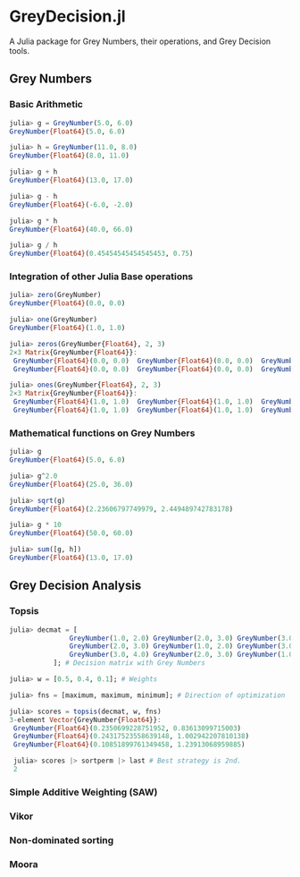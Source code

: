 # GreyDecision.jl

A Julia package for Grey Numbers, their operations, and Grey Decision tools.

## Grey Numbers 

### Basic Arithmetic
```julia
julia> g = GreyNumber(5.0, 6.0)
GreyNumber{Float64}(5.0, 6.0)

julia> h = GreyNumber(11.0, 8.0)
GreyNumber{Float64}(8.0, 11.0)

julia> g + h
GreyNumber{Float64}(13.0, 17.0)

julia> g - h
GreyNumber{Float64}(-6.0, -2.0)

julia> g * h
GreyNumber{Float64}(40.0, 66.0)

julia> g / h
GreyNumber{Float64}(0.45454545454545453, 0.75)
```

### Integration of other Julia Base operations
```julia
julia> zero(GreyNumber)
GreyNumber{Float64}(0.0, 0.0)

julia> one(GreyNumber)
GreyNumber{Float64}(1.0, 1.0)

julia> zeros(GreyNumber{Float64}, 2, 3)
2×3 Matrix{GreyNumber{Float64}}:
 GreyNumber{Float64}(0.0, 0.0)  GreyNumber{Float64}(0.0, 0.0)  GreyNumber{Float64}(0.0, 0.0)
 GreyNumber{Float64}(0.0, 0.0)  GreyNumber{Float64}(0.0, 0.0)  GreyNumber{Float64}(0.0, 0.0)

julia> ones(GreyNumber{Float64}, 2, 3)
2×3 Matrix{GreyNumber{Float64}}:
 GreyNumber{Float64}(1.0, 1.0)  GreyNumber{Float64}(1.0, 1.0)  GreyNumber{Float64}(1.0, 1.0)
 GreyNumber{Float64}(1.0, 1.0)  GreyNumber{Float64}(1.0, 1.0)  GreyNumber{Float64}(1.0, 1.0)
```

### Mathematical functions on Grey Numbers
```julia
julia> g
GreyNumber{Float64}(5.0, 6.0)

julia> g^2.0
GreyNumber{Float64}(25.0, 36.0)

julia> sqrt(g)
GreyNumber{Float64}(2.23606797749979, 2.449489742783178)

julia> g * 10
GreyNumber{Float64}(50.0, 60.0)

julia> sum([g, h])
GreyNumber{Float64}(13.0, 17.0)
```

## Grey Decision Analysis

### Topsis

```julia
julia> decmat = [
               GreyNumber(1.0, 2.0) GreyNumber(2.0, 3.0) GreyNumber(3.0, 4.0);
               GreyNumber(2.0, 3.0) GreyNumber(1.0, 2.0) GreyNumber(3.0, 4.0);
               GreyNumber(3.0, 4.0) GreyNumber(2.0, 3.0) GreyNumber(1.0, 2.0);
           ]; # Decision matrix with Grey Numbers

julia> w = [0.5, 0.4, 0.1]; # Weights

julia> fns = [maximum, maximum, minimum]; # Direction of optimization

julia> scores = topsis(decmat, w, fns)
3-element Vector{GreyNumber{Float64}}:
 GreyNumber{Float64}(0.2350699228751952, 0.83613099715003)
 GreyNumber{Float64}(0.24317523558639148, 1.002942207810138)
 GreyNumber{Float64}(0.10851899761349458, 1.23913068959885)

 julia> scores |> sortperm |> last # Best strategy is 2nd.
 2
```

### Simple Additive Weighting (SAW)

### Vikor

### Non-dominated sorting

### Moora




